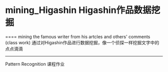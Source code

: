# mining_Higashin  Higashin作品数据挖掘
====
  mining the famous writer from his artcles and others' comments (class work)
通过对Higashin作品进行数据挖掘，像一个侦探一样挖掘文字中的点点滴滴
_______
Pattern Recognition 课程作业
